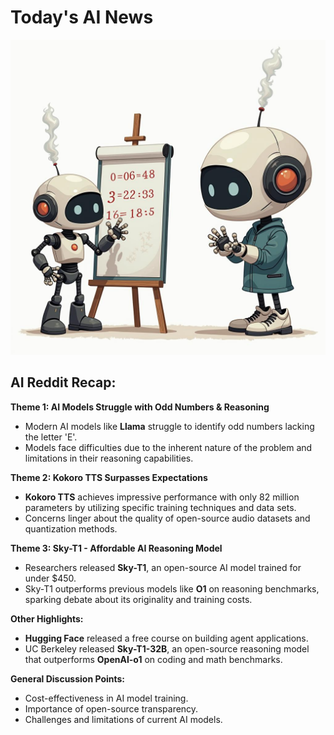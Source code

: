 
# Today's AI News

![Todays Image](pictures/20250114_101926.png)

## AI Reddit Recap:

**Theme 1: AI Models Struggle with Odd Numbers & Reasoning**

- Modern AI models like **Llama** struggle to identify odd numbers lacking the letter 'E'. 
- Models face difficulties due to the inherent nature of the problem and limitations in their reasoning capabilities.

**Theme 2: Kokoro TTS Surpasses Expectations**

- **Kokoro TTS** achieves impressive performance with only 82 million parameters by utilizing specific training techniques and data sets.
- Concerns linger about the quality of open-source audio datasets and quantization methods.

**Theme 3: Sky-T1 - Affordable AI Reasoning Model**

- Researchers released **Sky-T1**, an open-source AI model trained for under $450.
- Sky-T1 outperforms previous models like **O1** on reasoning benchmarks, sparking debate about its originality and training costs.

**Other Highlights:**

- **Hugging Face** released a free course on building agent applications.
- UC Berkeley released **Sky-T1-32B**, an open-source reasoning model that outperforms **OpenAI-o1** on coding and math benchmarks.

**General Discussion Points:**

- Cost-effectiveness in AI model training.
- Importance of open-source transparency.
- Challenges and limitations of current AI models.
